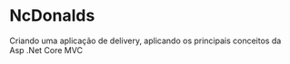 # NcDonalds
Criando uma aplicação de delivery, aplicando os principais conceitos
da Asp .Net Core MVC

